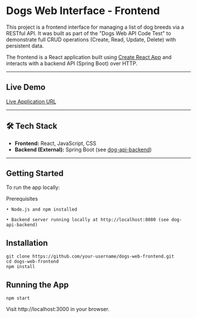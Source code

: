 # Dogs Web Interface - Frontend

This project is a frontend interface for managing a list of dog breeds via a RESTful API. It was built as part of the "Dogs Web API Code Test" to demonstrate full CRUD operations (Create, Read, Update, Delete) with persistent data.

The frontend is a React application built using [Create React App](https://github.com/facebook/create-react-app) and interacts with a backend API (Spring Boot) over HTTP.

---

## Live Demo

[Live Application URL](https://dog-api-frontend.vercel.app)

---

## 🛠 Tech Stack

- **Frontend:** React, JavaScript, CSS
- **Backend (External):** Spring Boot (see [dog-api-backend](https://github.com/vcxxxx/dog-api-backend))
---

## Getting Started

To run the app locally:

Prerequisites

	• Node.js and npm installed
 
	• Backend server running locally at http://localhost:8080 (see dog-api-backend)

 ## Installation

 ```
git clone https://github.com/your-username/dogs-web-frontend.git
cd dogs-web-frontend
npm install
```

 ## Running the App
 ```
npm start
```
Visit http://localhost:3000 in your browser.


